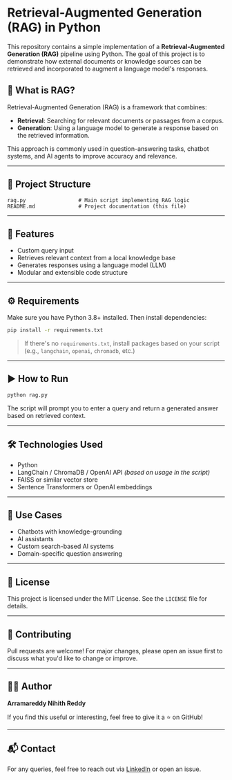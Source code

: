 # Retrieval-Augmented Generation (RAG) in Python

This repository contains a simple implementation of a **Retrieval-Augmented Generation (RAG)** pipeline using Python. The goal of this project is to demonstrate how external documents or knowledge sources can be retrieved and incorporated to augment a language model's responses.

## 🧠 What is RAG?

Retrieval-Augmented Generation (RAG) is a framework that combines:
- **Retrieval**: Searching for relevant documents or passages from a corpus.
- **Generation**: Using a language model to generate a response based on the retrieved information.

This approach is commonly used in question-answering tasks, chatbot systems, and AI agents to improve accuracy and relevance.

---

## 📂 Project Structure

```
rag.py                 # Main script implementing RAG logic
README.md              # Project documentation (this file)
```

---

## 🚀 Features

- Custom query input
- Retrieves relevant context from a local knowledge base
- Generates responses using a language model (LLM)
- Modular and extensible code structure

---

## ⚙️ Requirements

Make sure you have Python 3.8+ installed. Then install dependencies:

```bash
pip install -r requirements.txt
```

> If there's no `requirements.txt`, install packages based on your script (e.g., `langchain`, `openai`, `chromadb`, etc.)

---

## ▶️ How to Run

```bash
python rag.py
```

The script will prompt you to enter a query and return a generated answer based on retrieved context.

---

## 🛠️ Technologies Used

- Python
- LangChain / ChromaDB / OpenAI API *(based on usage in the script)*
- FAISS or similar vector store
- Sentence Transformers or OpenAI embeddings

---

## 📌 Use Cases

- Chatbots with knowledge-grounding
- AI assistants
- Custom search-based AI systems
- Domain-specific question answering

---

## 📄 License

This project is licensed under the MIT License. See the `LICENSE` file for details.

---

## 🤝 Contributing

Pull requests are welcome! For major changes, please open an issue first to discuss what you'd like to change or improve.

---

## 🙋‍♂️ Author

**Arramareddy Nihith Reddy**

If you find this useful or interesting, feel free to give it a ⭐ on GitHub!

---

## 📬 Contact

For any queries, feel free to reach out via [LinkedIn]([https://www.linkedin.com/](https://www.linkedin.com/in/nihith132/)) or open an issue.
